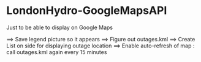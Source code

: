 # LondonHydro-GoogleMapsAPI
Just to be able to display on Google Maps


==> Save legend picture so it appears
==> Figure out outages.kml
==> Create List on side for displaying outage location
==> Enable auto-refresh of map : call outages.kml again every 15 minutes
